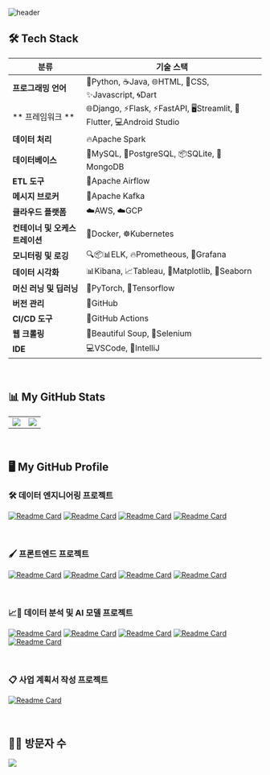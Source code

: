 
<!-- header를 표시한다 --> 
![header](https://capsule-render.vercel.app/api?type=soft&color=auto&height=150&section=header&text=😄😄😄김영우의%20집에%20오신%20것을%20환영합니다!!!!😄😄😄%20&render&fontSize=30&animation=twinkling)


<!-- 테크 스텍을 표시한다. --> 
## 🛠️  Tech Stack
분류                            | 기술 스택                                       |
|---------------------------------|------------------------------------------------|
| **프로그래밍 언어**             | 🐍Python, ☕Java, 🌐HTML, 🎨CSS, ✨Javascript,  🌀Dart                  |
| ** 프레임워크 **             | 🌐Django, ⚡Flask, ⚡FastAPI, 🖥️Streamlit, 📱Flutter, 💻Android Studio                 |
| **데이터 처리**                 | 🔥Apache Spark          |
| **데이터베이스**                | 🐬MySQL, 🐘PostgreSQL, 📦SQLite, 🍃MongoDB                              |
| **ETL 도구**                   | 💨Apache Airflow                                 |
| **메시지 브로커**               | 💬Apache Kafka                                   |
| **클라우드 플랫폼**             | ☁️AWS, ☁️GCP                                    |
| **컨테이너 및 오케스트레이션**  | 🐳Docker, ☸️Kubernetes                             |
| **모니터링 및 로깅**            | 🔍📦📊ELK, 🔥Prometheous, 🌟Grafana                                           |
| **데이터 시각화**               | 📊Kibana, 📈Tableau, 🧮Matplotlib, 🌈Seaborn                                |
| **머신 러닝 및 딥러닝**         | 🧠PyTorch, 🔶Tensorflow      |
| **버전 관리**                   | 🐙GitHub                                 |
| **CI/CD 도구**                 |  🚀GitHub Actions          |
| **웹 크롤링**                 | 🍲Beautiful Soup, 🚗Selenium                       |
| **IDE**                         | 💻VSCode, 🔵IntelliJ                      |

<br>

<!-- Github Stats와 자주 사용하는 언어를 표시한다. -->
## 📊 My GitHub Stats
<table>
  <tr>
    <!-- GitHub Stats -->
    <td>
      <a href="https://github.com/anuraghazra/github-readme-stats">
        <img align="center" src="https://github-readme-stats.vercel.app/api?username=wwkler&count_private=true&show_icons=true&theme=flag-india&locale=kr" />
      </a>
    </td>
    <!-- Top Languages -->
    <td>
      <a href="https://github.com/anuraghazra/github-readme-stats">
        <img align="center" src="https://github-readme-stats.vercel.app/api/top-langs/?username=wwkler&layout=compact&hide=Jupyter%20Notebook" />
      </a>
    </td>
  </tr>
</table>

<br>

<!-- GitHub 저장소 핀을 표시한다. -->
## 🖥️ My GitHub Profile

### 🛠️ 데이터 엔지니어링 프로젝트 
[![Readme Card](https://github-readme-stats.vercel.app/api/pin/?username=wwkler&repo=han_river_swarm&show_owner=true)](https://github.com/wwkler/han_river_swarm)
[![Readme Card](https://github-readme-stats.vercel.app/api/pin/?username=DEProjTeam07&repo=coc-model&show_owner=true)](https://github.com/DEProjTeam07/coc-model)
[![Readme Card](https://github-readme-stats.vercel.app/api/pin/?username=DEProjTeam07&repo=coc-pipeline&show_owner=true)](https://github.com/DEProjTeam07/coc-pipeline)
[![Readme Card](https://github-readme-stats.vercel.app/api/pin/?username=wwkler&repo=whisper_mlops_project&show_owner=true)](https://github.com/wwkler/whisper_mlops_project)

<br>

### 🖌️ 프론트엔드 프로젝트 
[![Readme Card](https://github-readme-stats.vercel.app/api/pin/?username=wwkler&repo=book&show_owner=true)](https://github.com/wwkler/book)
[![Readme Card](https://github-readme-stats.vercel.app/api/pin/?username=wwkler&repo=ENTER-FE&show_owner=true)](https://github.com/wwkler/ENTER-FE)
[![Readme Card](https://github-readme-stats.vercel.app/api/pin/?username=wwkler&repo=fine_dust&show_owner=true)](https://github.com/wwkler/fine_dust)
[![Readme Card](https://github-readme-stats.vercel.app/api/pin/?username=wwkler&repo=random_Cat&show_owner=true)](https://github.com/wwkler/random_Cat)

<br>

### 📈🤖 데이터 분석 및 AI 모델 프로젝트
[![Readme Card](https://github-readme-stats.vercel.app/api/pin/?username=wwkler&repo=car_condition_classification&show_owner=true)](https://github.com/wwkler/car_condition_classification)
[![Readme Card](https://github-readme-stats.vercel.app/api/pin/?username=wwkler&repo=sensor_data_pose_classification_version2&show_owner=true)](https://github.com/wwkler/sensor_data_pose_classification_version2)
[![Readme Card](https://github-readme-stats.vercel.app/api/pin/?username=wwkler&repo=Navi_Arrival_Time_Regression&show_owner=true)](https://github.com/wwkler/Navi_Arrival_Time_Regression)
[![Readme Card](https://github-readme-stats.vercel.app/api/pin/?username=wwkler&repo=Customer_Churn_Classification&show_owner=true)](https://github.com/wwkler/Customer_Churn_Classification)
[![Readme Card](https://github-readme-stats.vercel.app/api/pin/?username=wwkler&repo=Aivle_School_Apply_QA_Chatbot&show_owner=true)](https://github.com/wwkler/Aivle_School_Apply_QA_Chatbot)

<br>

### 📋 사업 계획서 작성 프로젝트 
[![Readme Card](https://github-readme-stats.vercel.app/api/pin/?username=wwkler&repo=business_planning&show_owner=true)](https://github.com/wwkler/business_planning)

<br>

<!-- Hits -->
## 🧑‍💻 방문자 수 
<a href="https://hits.seeyoufarm.com"><img src="https://hits.seeyoufarm.com/api/count/incr/badge.svg?url=https%3A%2F%2Fgithub.com%2Fwwkler%2Fhit-counter&count_bg=%2379C83D&title_bg=%23BE0EAE&icon=&icon_color=%238BCF4F&title=%EB%B0%A9%EB%AC%B8%EC%9E%90%EC%88%98&edge_flat=true"/></a>

